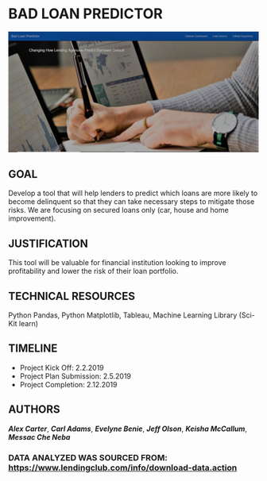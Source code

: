 

# BAD LOAN PREDICTOR

![alt text](https://raw.githubusercontent.com/benieevelyne/BLPFinalProject/Keisha/images/webpage.png)

## GOAL

Develop a tool that will help lenders to predict which loans are more likely to become delinquent so that they can take necessary steps to mitigate those risks. We are focusing on secured loans only (car, house and home improvement).


## JUSTIFICATION

This tool will be valuable for financial institution looking to improve profitability and lower the risk of their loan portfolio.

## TECHNICAL RESOURCES

Python Pandas, Python Matplotlib, Tableau, Machine Learning Library (Sci-Kit learn)

## TIMELINE

* Project Kick Off: 2.2.2019
* Project Plan Submission: 2.5.2019
* Project Completion: 2.12.2019

## AUTHORS

***Alex Carter***,
***Carl Adams***,
***Evelyne Benie***,
***Jeff Olson***,
***Keisha McCallum***,
***Messac Che Neba***


### DATA ANALYZED WAS SOURCED FROM: https://www.lendingclub.com/info/download-data.action

